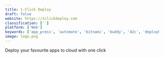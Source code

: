 ```yaml
---
title: 1-Click Deploy
draft: false 
website: https://1clickdeploy.com
classification: ['']
platform: ['Web']
keywords: ['app_press', 'automate', 'bitnami', 'buddy', 'd2c', 'deployhq', 'digitalocean_marketplace', 'dockbit', 'github_package_registry', 'heroku', 'mathnary_dms', 'now_api', 'now.app', 'portal', 'push_to_deploy', 'selldom', 'unubo_cloud', 'zeit_cli_domains']
image: logo.png
---
```

Deploy your favourite apps to cloud with one click
